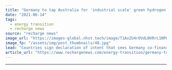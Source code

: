 ```yaml
---
title: "Germany to tap Australia for 'industrial scale' green hydrogen imports in funding pact plan"
date: "2021-06-14"
tags: 
  - energy transition
  - recharge news
source: "recharge news"
image_url: "https://images-global.nhst.tech/image/T1AxZU4rOVdLNVRrL1NPQWc5REQzOWsveWY4WTVVWW1tU0xieTQxczM3bz0=/nhst/binary/a5269b139d49aa44ea4696ddef305fea"
image_fp: "/assets/img/post_thumbnails/48.jpg"
lead: "Countries sign declaration of intent that sees Germany co-financing massive renewable H2 plants in Australia using German electrolyser technology"
article_url: "https://www.rechargenews.com/energy-transition/germany-to-tap-australia-for-industrial-scale-green-hydrogen-imports-in-funding-pact-plan/2-1-1024640"
---
```


---
